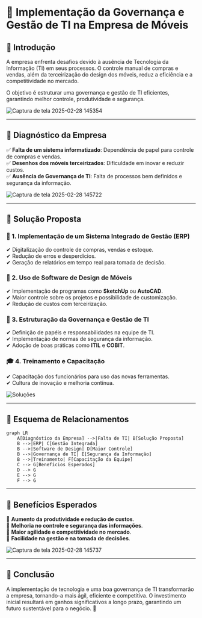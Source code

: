 # 📌 Implementação da Governança e Gestão de TI na Empresa de Móveis

## 📌 Introdução
A empresa enfrenta desafios devido à ausência de Tecnologia da Informação (TI) em seus processos. O controle manual de compras e vendas, além da terceirização do design dos móveis, reduz a eficiência e a competitividade no mercado. 

O objetivo é estruturar uma governança e gestão de TI eficientes, garantindo melhor controle, produtividade e segurança.

![Captura de tela 2025-02-28 145354](https://github.com/user-attachments/assets/221ea5b5-bf38-4324-992c-6373c896a286)


---

## 📌 Diagnóstico da Empresa
✅ **Falta de um sistema informatizado**: Dependência de papel para controle de compras e vendas.  
✅ **Desenhos dos móveis terceirizados**: Dificuldade em inovar e reduzir custos.  
✅ **Ausência de Governança de TI**: Falta de processos bem definidos e segurança da informação.  

![Captura de tela 2025-02-28 145722](https://github.com/user-attachments/assets/8449e7a1-505f-4ee6-a389-12d15bb37e75)


---

## 📌 Solução Proposta

### 🚀 1. Implementação de um Sistema Integrado de Gestão (ERP)
✔ Digitalização do controle de compras, vendas e estoque.  
✔ Redução de erros e desperdícios.  
✔ Geração de relatórios em tempo real para tomada de decisão.  

### 🎨 2. Uso de Software de Design de Móveis
✔ Implementação de programas como **SketchUp** ou **AutoCAD**.  
✔ Maior controle sobre os projetos e possibilidade de customização.  
✔ Redução de custos com terceirização.  

### 🏢 3. Estruturação da Governança e Gestão de TI
✔ Definição de papéis e responsabilidades na equipe de TI.  
✔ Implementação de normas de segurança da informação.  
✔ Adoção de boas práticas como **ITIL** e **COBIT**.  

### 🎓 4. Treinamento e Capacitação
✔ Capacitação dos funcionários para uso das novas ferramentas.  
✔ Cultura de inovação e melhoria contínua.  

![Soluções](https://via.placeholder.com/800x400.png?text=Solucao+Proposta)

---

## 📌 Esquema de Relacionamentos

```mermaid
graph LR
    A[Diagnóstico da Empresa] -->|Falta de TI| B[Solução Proposta]
    B -->|ERP| C[Gestão Integrada]
    B -->|Software de Design| D[Maior Controle]
    B -->|Governança de TI| E[Segurança da Informação]
    B -->|Treinamento| F[Capacitação da Equipe]
    C --> G[Benefícios Esperados]
    D --> G
    E --> G
    F --> G
```

---

## 📌 Benefícios Esperados
🎯 **Aumento da produtividade e redução de custos**.  
🎯 **Melhoria no controle e segurança das informações**.  
🎯 **Maior agilidade e competitividade no mercado**.  
🎯 **Facilidade na gestão e na tomada de decisões**.  

![Captura de tela 2025-02-28 145737](https://github.com/user-attachments/assets/8ee0151b-8e3a-4d46-931e-605b2c0f05ca)


---

## 📌 Conclusão
A implementação de tecnologia e uma boa governança de TI transformarão a empresa, tornando-a mais ágil, eficiente e competitiva. O investimento inicial resultará em ganhos significativos a longo prazo, garantindo um futuro sustentável para o negócio. 🚀


